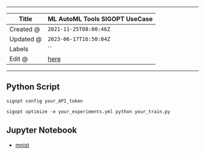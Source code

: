 -----

| Title     | ML AutoML Tools SIGOPT UseCase                        |
| --------- | ----------------------------------------------------- |
| Created @ | `2021-11-25T08:00:46Z`                                |
| Updated @ | `2023-06-17T16:50:04Z`                                |
| Labels    | \`\`                                                  |
| Edit @    | [here](https://github.com/junxnone/aiwiki/issues/141) |

-----

## Python Script

    sigopt config your_API_token

    sigopt optimize -e your_experiments.yml python your_train.py

## Jupyter Notebook

  - [mnist](https://github.com/junxnone/examples/blob/master/sigopt/mnist.ipynb)
